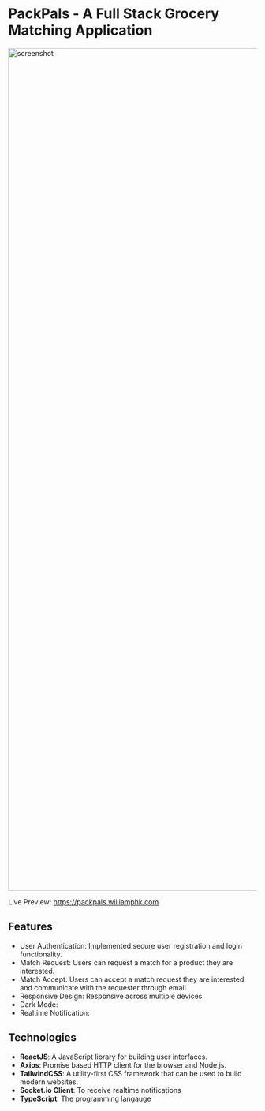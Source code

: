 # PackPals - A Full Stack Grocery Matching Application

<img width="1710" alt="screenshot" src="https://github.com/williamphk/PackPals-frontend/assets/65807958/21d22bb7-939d-4ed0-978f-5a8dcc0dab4a">

Live Preview: https://packpals.williamphk.com

## Features
- User Authentication: Implemented secure user registration and login functionality.
- Match Request: Users can request a match for a product they are interested.
- Match Accept: Users can accept a match request they are interested and communicate with the requester through email.
- Responsive Design: Responsive across multiple devices.
- Dark Mode:
- Realtime Notification:

## Technologies
- **ReactJS**: A JavaScript library for building user interfaces.
- **Axios**: Promise based HTTP client for the browser and Node.js.
- **TailwindCSS**: A utility-first CSS framework that can be used to build modern websites.
- **Socket.io Client**: To receive realtime notifications
- **TypeScript**: The programming langauge


